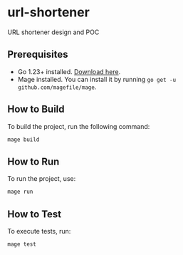 # url-shortener

URL shortener design and POC

## Prerequisites

- Go 1.23+ installed. [Download here](https://golang.org/dl/).
- Mage installed. You can install it by running `go get -u github.com/magefile/mage`.

## How to Build

To build the project, run the following command:

```sh
mage build
```

## How to Run

To run the project, use:

```sh
mage run
```

## How to Test

To execute tests, run:

```sh
mage test
```